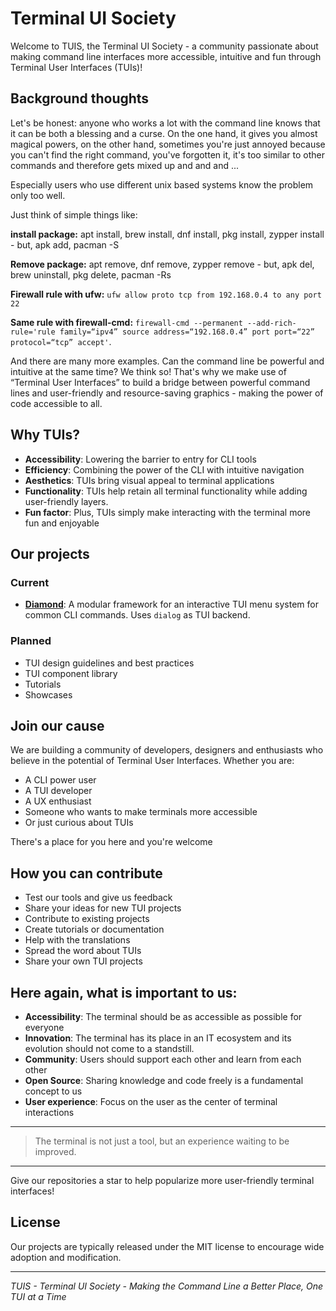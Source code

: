 # Terminal UI Society

Welcome to TUIS, the Terminal UI Society - a community passionate about making command line interfaces more accessible, intuitive and fun through Terminal User Interfaces (TUIs)!

## Background thoughts

Let's be honest: anyone who works a lot with the command line knows that it can be both a blessing and a curse. On the one hand, it gives you almost magical powers, on the other hand, sometimes you're just annoyed because you can't find the right command, you've forgotten it, it's too similar to other commands and therefore gets mixed up and and and ...


Especially users who use different unix based systems know the problem only too well.

Just think of simple things like:


**install package:** apt install, brew install, dnf install, pkg install, zypper install - but, apk add, pacman -S


**Remove package:** apt remove, dnf remove, zypper remove - but, apk del, brew uninstall, pkg delete, pacman -Rs


**Firewall rule with ufw:** `ufw allow proto tcp from 192.168.0.4 to any port 22`


**Same rule with firewall-cmd:** `firewall-cmd --permanent --add-rich-rule='rule family=“ipv4” source address=“192.168.0.4” port port=“22” protocol=“tcp” accept'`.


And there are many more examples.
Can the command line be powerful and intuitive at the same time? We think so! That's why we make use of “Terminal User Interfaces” to build a bridge between powerful command lines and user-friendly and resource-saving graphics - making the power of code accessible to all.
 


## Why TUIs?

- **Accessibility**: Lowering the barrier to entry for CLI tools
- **Efficiency**: Combining the power of the CLI with intuitive navigation
- **Aesthetics**: TUIs bring visual appeal to terminal applications
- **Functionality**: TUIs help retain all terminal functionality while adding user-friendly layers.
- **Fun factor**: Plus, TUIs simply make interacting with the terminal more fun and enjoyable

## Our projects

### Current
- **[Diamond](https://github.com/terminal-ui-society/diamond)**: A modular framework for an interactive TUI menu system for common CLI commands. Uses `dialog` as TUI backend.

### Planned
- TUI design guidelines and best practices
- TUI component library
- Tutorials
- Showcases

## Join our cause

We are building a community of developers, designers and enthusiasts who believe in the potential of Terminal User Interfaces. Whether you are:

- A CLI power user
- A TUI developer
- A UX enthusiast
- Someone who wants to make terminals more accessible
- Or just curious about TUIs

There's a place for you here and you're welcome

## How you can contribute

- Test our tools and give us feedback
- Share your ideas for new TUI projects
- Contribute to existing projects
- Create tutorials or documentation
- Help with the translations
- Spread the word about TUIs
- Share your own TUI projects

## Here again, what is important to us:

- **Accessibility**: The terminal should be as accessible as possible for everyone
- **Innovation**: The terminal has its place in an IT ecosystem and its evolution should not come to a standstill.
- **Community**: Users should support each other and learn from each other
- **Open Source**: Sharing knowledge and code freely is a fundamental concept to us
- **User experience**: Focus on the user as the center of terminal interactions

<!--
## Resources

- TUI Development Guide](Link-to-Guide)
- Best Practices](link-to-practices)
- Community projects](link-to-projects)
- Learning materials](link-to-materials)

## 🌐 Connect with us

- Join our [Discord](link-to-discord)
- Follow us on [Twitter](link-to-twitter)
- Visit our [Blog](link-to-blog)
-->

---

> The terminal is not just a tool, but an experience waiting to be improved.

---

Give our repositories a star to help popularize more user-friendly terminal interfaces!

## License

Our projects are typically released under the MIT license to encourage wide adoption and modification.

---

*TUIS - Terminal UI Society - Making the Command Line a Better Place, One TUI at a Time*
